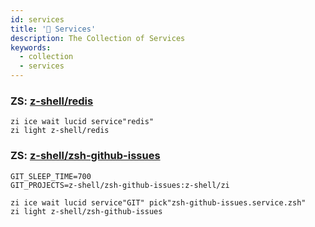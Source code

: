 ```yaml
---
id: services
title: '🔺 Services'
description: The Collection of Services
keywords:
  - collection
  - services
---
```


### ZS: [z-shell/redis](https://github.com/z-shell/redis)

```shell showLineNumbers
zi ice wait lucid service"redis"
zi light z-shell/redis
```

### ZS: [z-shell/zsh-github-issues](https://github.com/z-shell/zsh-github-issues)

```shell showLineNumbers
GIT_SLEEP_TIME=700
GIT_PROJECTS=z-shell/zsh-github-issues:z-shell/zi

zi ice wait lucid service"GIT" pick"zsh-github-issues.service.zsh"
zi light z-shell/zsh-github-issues
```
